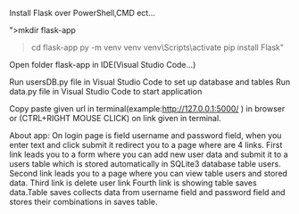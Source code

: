Install Flask over PowerShell,CMD ect...

">mkdir flask-app
 >cd flask-app
 >py -m venv venv
 >venv\Scripts\activate
 >pip install Flask"

Open folder flask-app in IDE(Visual Studio Code...)

Run usersDB.py file in Visual Studio Code to set up database and tables
Run data.py file in Visual Studio Code to start application

Copy paste given url in terminal(example:http://127.0.0.1:5000/ ) in browser or
(CTRL+RIGHT MOUSE CLICK) on link given in terminal.

About app:
On login page is field username and password field, when you enter text
and click submit it redirect you to a page where are 4 links.
First link leads you to a form where you can add new user data and submit it
to a users table which is stored automatically in SQLite3 database table users.
Second link leads you to a page where you can view table users and stored data.
Third link is delete user link
Fourth link is showing table saves data.Table saves collects data from username field and
password field and stores their combinations in saves table.
